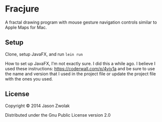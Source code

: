 # Fracjure

A fractal drawing program with mouse gesture navigation controls similar to
Apple Maps for Mac.

## Setup

Clone, setup JavaFX, and run `lein run`

How to set up JavaFX, I'm not exactly sure.  I did this a while ago.  I believe
I used these instructions: https://coderwall.com/p/4yjy1a and be sure to use the
name and version that I used in the project file or update the project file with
the ones you used.


## License

Copyright © 2014 Jason Zwolak

Distributed under the Gnu Public License version 2.0
